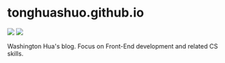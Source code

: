 # tonghuashuo.github.io

<img src="https://img.shields.io/badge/Built%20with-Gatsby.js%20-gray.svg?colorA=655BE1&colorB=4F44D6&style=for-the-badge"/>
<img src="https://img.shields.io/badge/Developed%20by-Washington%20Hua-gray.svg?colorA=61c265&colorB=4CAF50&style=for-the-badge"/>

Washington Hua's blog. Focus on Front-End development and related CS skills.
